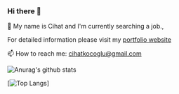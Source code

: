 ### Hi there 👋

💬 My name is Cihat and I'm currently searching a job.,

For detailed information please visit my <a href="https://Ckocoglu.github.io/" target="_blank">portfolio website</a>

📫 How to reach me: cihatkocoglu@gmail.com

![Anurag's github stats](https://github-readme-stats.vercel.app/api?username=Ckocoglu&show_icons=true&count_private=true&theme=tokyonight)

[![Top Langs](https://github-readme-stats.vercel.app/api/top-langs/?username=Ckocoglu&langs_count=6)]


